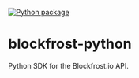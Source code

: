 [![Python package](https://github.com/blockfrost/blockfrost-python/actions/workflows/python-package.yml/badge.svg?branch=main)](https://github.com/blockfrost/blockfrost-python/actions/workflows/python-package.yml)

# blockfrost-python
Python SDK for the Blockfrost.io API.
